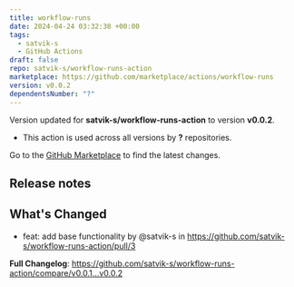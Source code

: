 ```yaml
---
title: workflow-runs
date: 2024-04-24 03:32:38 +00:00
tags:
  - satvik-s
  - GitHub Actions
draft: false
repo: satvik-s/workflow-runs-action
marketplace: https://github.com/marketplace/actions/workflow-runs
version: v0.0.2
dependentsNumber: "?"
---
```



Version updated for **satvik-s/workflow-runs-action** to version **v0.0.2**.
- This action is used across all versions by **?** repositories.

Go to the [GitHub Marketplace](https://github.com/marketplace/actions/workflow-runs) to find the latest changes.

## Release notes

## What's Changed
* feat: add base functionality by @satvik-s in https://github.com/satvik-s/workflow-runs-action/pull/3


**Full Changelog**: https://github.com/satvik-s/workflow-runs-action/compare/v0.0.1...v0.0.2
